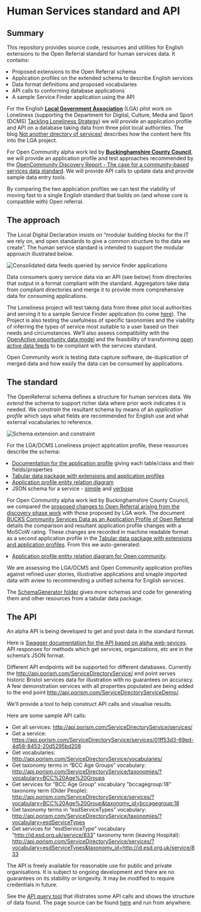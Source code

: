 # Human Services standard and API
## Summary

This repository provides source code, resources and utilities for English extensions to the Open Referral standard for human services data. It contains:

* Proposed extensions to the Open Referral schema
* Application profiles on the extended schema to describe English services
* Data format definitions and proposed vocabularies
* API calls to conforming database applications
* A sample Service Finder application using the API

For the English **[Local Government Association](https://www.local.gov.uk/)** (LGA) pilot work on Loneliness (supporting the Department for Digital, Culture, Media and Sport (DCMS) [Tackling Loneliness Strategy](https://www.gov.uk/government/publications/a-connected-society-a-strategy-for-tackling-loneliness)) we will provide an application profile and API on a database taking data from three pilot local authorities. The blog [Not another directory of services!](https://medium.com/porism/not-another-directory-of-services-a24bb08c6343) describes how the content here fits into the LGA project.

For Open Community alpha work led by **[Buckinghamshire County Council](https://www.buckscc.gov.uk/)**, we will provide an application profile and test approaches recommended by the [OpenCommunity Discovery Report  - The case for a community-based services data standard](https://opencommunity.org.uk/wp-content/uploads/2019/05/Report-OpenCommunity-Data-standards.pdf). We will provide API calls to update data and provide sample data entry tools.

By comparing the two application profiles we can test the viability of moving fast to a single English standard that builds on (and whose core is compatible with) Open referral.

## The approach

The Local Digital Declaration insists on “modular building blocks for the IT we rely on, and open standards to give a common structure to the data we create”. The human service standard is intended to support the modular approach illustrated below.

![Consolidated data feeds queried by service finder applications](https://raw.githubusercontent.com/esd-org-uk/human-services/master/Resources/ConsolidatedDataFeedsQueriedByServiceFinders.png)

Data consumers query service data via an API (see below) from directories that output in a format compliant with the standard. Aggregators take data from compliant directories and merge it to provide more comprehensive data for consuming applications.

The Loneliness project will test taking data from three pilot local authorities and serving it to a sample Service Finder application (to come [here](https://github.com/esd-org-uk/human-services/tree/master/ServiceFinder)). The Project is also testing the usefulness of specific taxonomies and the viability of inferring the types of service most suitable to a user based on their needs and circumstances. We’ll also assess compatibility with the [OpenActive opportunity data model](https://www.openactive.io/modelling-opportunity-data/) and the feasibility of transforming [open active data feeds](https://status.openactive.io/) to be compliant with the services standard.

Open Community work is testing data capture software, de-duplication of merged data and how easily the data can be consumed by applications.

## The standard

The OpenReferral schema defines a structure for human services data. We *extend* the schema to support richer data where prior work indicates it is needed. We *constrain* the resultant schema by means of an *application profile* which says what fields are recommended for English use and what external vocabularies to reference.

![Schema extension and constraint](https://github.com/esd-org-uk/human-services/raw/master/Resources/SchemaExtensionAndConstraint.png)

For the LGA/DCMS Loneliness project application profile, these resources describe the schema:

* [Documentation for the application profile](http://htmlpreview.github.io/?https://github.com/esd-org-uk/human-services/blob/master/Schemas/documentation.html) giving each table/class and their fields/properties
* [Tabular data package with extensions and application profiles](https://raw.githubusercontent.com/esd-org-uk/human-services/master/SchemaGenerator/Generator/ExtendedDataPackage.json)
* [Application profile entity relation diagram](https://github.com/esd-org-uk/human-services/raw/master/Resources/LGA_ApplicationProfileBasicEntityRelationshipDiagram.png)
* JSON schema for a service - [simple](https://raw.githubusercontent.com/esd-org-uk/human-services/master/Schemas/service.schema.json) and [verbose](https://raw.githubusercontent.com/esd-org-uk/human-services/master/Schemas/service.schema.verbose.json)
 
For Open Community alpha work led by Buckinghamshire County Council, we compared the [proposed changes to Open Referral arising from the  discovery phase work](https://opencommunitystandard.github.io/specification/#proposed-changes) with those proposed by LGA work. The document [BUCKS Community Services Data as an Application Profile of Open Referral](https://docs.google.com/document/d/1V88KW7xeGKqO5SP2r_0Mg2Kv_R49ug8_Xv4NqYi2bXw/edit#) details the comparison and resultant application profile changes with a MoSCoW rating. These changes are recorded in machine readable format as a second application profile in the [Tabular data package with extensions and application profiles](https://raw.githubusercontent.com/esd-org-uk/human-services/master/SchemaGenerator/Generator/ExtendedDataPackage.json). From this we auto-generated:
* [Application profile entity relation diagram for Open community](https://github.com/esd-org-uk/human-services/raw/master/Resources/OpenCommunityApplicationProfileERD.png).

We are assessing the LGA/DCMS and Open Community application profiles against refined user stories, illustrative applications and smaple imported data with aview to recommending a unified schema for English services.

The [SchemaGenerator folder](https://github.com/esd-org-uk/human-services/tree/master/SchemaGenerator) gives more schemas and code for generating them and other resources from a tabular data package.

## The API

An alpha API is being developed to get and post data in the standard format.

Here is [Swagger documentation for the API based on alpha web-sevices](https://api.porism.com/ServiceDirectoryService/swagger-ui.html).  API responses for methods which get services, organizations, etc are in the schema’s JSON format.

Different API endpoints will be supported for different databases. Currently the http://api.porism.com/ServiceDirectoryService/ end point serves historic Bristol services data for illustration with no guarantees on accuracy. A few demonstration services with all properties populated are being added to the end point http://api.porism.com/ServiceDirectoryServiceDemo/.

We’ll provide a tool to help construct API calls and visualise results.

Here are some sample API calls:

* Get all services: http://api.porism.com/ServiceDirectoryService/services/
* Get a service: https://api.porism.com/ServiceDirectoryService/services/01ff53d3-69ed-4d58-8453-20d5295bd208
* Get vocabularies: http://api.porism.com/ServiceDirectoryService/vocabularies/
* Get taxonomy terms in “BCC Age Groups” vocabulary: http://api.porism.com/ServiceDirectoryService/taxonomies/?vocabulary=BCC%20Age%20Groups
* Get services for  “BCC Age Group” vocabulary "bccagegroup:18" taxonomy term (Older People): http://api.porism.com/ServiceDirectoryService/services/?vocabulary=BCC%20Age%20Group&taxonomy_id=bccagegroup:18
* Get taxonomy terms in “esdServiceTypes” vocabulary: http://api.porism.com/ServiceDirectoryService/taxonomies/?vocabulary=esdServiceTypes  
* Get services for “esdServiceType” vocabulary "http://id.esd.org.uk/service/833" taxonomy term (leaving Hospital): http://api.porism.com/ServiceDirectoryService/services/?vocabulary=esdServiceTypes&taxonomy_id=http://id.esd.org.uk/service/833

The API is freely available for reasonable use for public and private organisations. It is subject to ongoing development and there are no guarantees on its stability or longevity. It may be modified to require credentials in future.

See the [API query tool](http://service-directory-beta.s3-website-eu-west-1.amazonaws.com/) that illistrates some API calls and shows the structure of data found. The page source can be found [here](https://github.com/esd-org-uk/human-services/tree/master/Utilities/ApiDemoSite) and run from anywhere.

<html><title>OpenCommunity Application Profile for Human Services Data</title><body><style>
            table {
                width:100%;
                border-collapse: collapse;
            }

            table, th, td {
                border: 1px solid black;
            }

            th{
                text-align:left;
            }

            ul{
                padding-left:1em;
                margin:0;
            }

            </style><h1>OpenCommunity Application Profile for Human Services Data</h1><p>A specification of the Open Referral standard for Human Services as extended by OpenCommunity and Local Government Association work in the UK. Includes an Application Profile for use with English services.</p>
<h2>organization</h2><p>The organization record is used to provide basic description and details about each organization delivering services. Each service should be linked to the organization responsible for its delivery. One organization may deliver many services.</p><table cellpadding="2">
<tr><th style="width:10em">Field Name</th><th style="width:5em">Type (Format)</th><th style="width:15em">Source</th><th>Description</th><th style="width:10em">Allowed Values</th><th style="width:5em">Required?</th><th style="width:5em">Unique?</th></tr>

<tr><td>id</td><td>string (uuid)</td><td>Open Referral field used in application profile</td><td>Each organization must have a unique identifier.</td><td>-</td><td>True</td><td>True</td></tr><tr><td>name</td><td>string</td><td>Open Referral field used in application profile</td><td>The official or public name of the organization.</td><td>-</td><td>True</td><td>False</td></tr><tr><td>description</td><td>string</td><td>Open Referral field used in application profile</td><td>A brief summary about the organization. It can contain markup such as HTML or Markdown.</td><td>-</td><td>True</td><td>False</td></tr><tr><td>email</td><td>string (email)</td><td>Open Referral field used in application profile</td><td>The contact e-mail address for the organization.</td><td>-</td><td>False</td><td>False</td></tr><tr><td>url</td><td>string (url)</td><td>Open Referral field used in application profile</td><td>The URL (website address) of the organization.</td><td>-</td><td>False</td><td>False</td></tr><tr><td>logo</td><td>string</td><td>Extension for LGA</td><td>A URL to an image associated with the organization which can be presented alongside its name.</td><td>-</td><td>False</td><td>False</td></tr><tr><td>uri</td><td>string (url)</td><td>Extension for LGA</td><td>A persistent identifier to uniquely identify the organization.</td><td>-</td><td>False</td><td>False</td></tr></table>

<h2>identifier</h2><p>A list of commonly used registers could be provided for the user to select from to cut down number of steps in this process.</p><p><i>This is an extension table.</i></p><table cellpadding="2">
<tr><th style="width:10em">Field Name</th><th style="width:5em">Type (Format)</th><th style="width:15em">Source</th><th>Description</th><th style="width:10em">Allowed Values</th><th style="width:5em">Required?</th><th style="width:5em">Unique?</th></tr>

</table>

<h2>program</h2><p>Some organizations organise their services into programs. A program brings together a number of related services.</p><p><i>This is an extension table.</i></p><table cellpadding="2">
<tr><th style="width:10em">Field Name</th><th style="width:5em">Type (Format)</th><th style="width:15em">Source</th><th>Description</th><th style="width:10em">Allowed Values</th><th style="width:5em">Required?</th><th style="width:5em">Unique?</th></tr>

</table>

<h2>service</h2><p>Services are provided by organizations to a range of different groups. Details on where each service is delivered are contained in the services_at_location table.</p><table cellpadding="2">
<tr><th style="width:10em">Field Name</th><th style="width:5em">Type (Format)</th><th style="width:15em">Source</th><th>Description</th><th style="width:10em">Allowed Values</th><th style="width:5em">Required?</th><th style="width:5em">Unique?</th></tr>

<tr><td>id</td><td>string</td><td>Open Referral field used in application profile</td><td>Each service must have a unique identifier.</td><td>-</td><td>True</td><td>True</td></tr><tr><td>organization_id</td><td>string</td><td>Open Referral field used in application profile</td><td>The identifier of the organization that provides this service.</td><td>-</td><td>True</td><td>False</td></tr><tr><td>name</td><td>string</td><td>Open Referral field used in application profile</td><td>The official or public name of the service.</td><td>-</td><td>True</td><td>False</td></tr><tr><td>description</td><td>string</td><td>Open Referral field used in application profile</td><td>A description of the service.</td><td>-</td><td>False</td><td>False</td></tr><tr><td>url</td><td>string (url)</td><td>Open Referral field used in application profile</td><td>URL of the service</td><td>-</td><td>False</td><td>False</td></tr><tr><td>email</td><td>string (email)</td><td>Open Referral field used in application profile</td><td>Email address for the service</td><td>-</td><td>False</td><td>False</td></tr><tr><td>status</td><td>string</td><td>Open Referral field used in application profile</td><td>The current status of the service.</td><td><ul><li>active</li><li>inactive</li><li>defunct</li><li>temporarily closed</li></ul></td><td>False</td><td>False</td></tr><tr><td>fees</td><td>string</td><td>Open Referral field excluded from application profile</td><td>Details of any charges for service users to access this service.<br/><br/>Application Profile Notes: Use structured information where available in preference to this text field.</td><td>-</td><td>False</td><td>False</td></tr><tr><td>accreditations</td><td>string</td><td>Extension for LGA</td><td>Details of any accreditations. Accreditation is the formal evaluation of an organization or program against best practice standards set by an accrediting organization.<br/><br/>Application Profile Notes: Use structured information where available in preference to this text field.</td><td>-</td><td>False</td><td>False</td></tr><tr><td>deliverable_type</td><td>string</td><td>Extension for LGA</td><td>A categorisation of the nature of the output of the Service.</td><td><ul><li>Advice</li><li>Assessment</li><li>Counselling</li><li>Equipment</li><li>Financial Support</li><li>Information</li><li>Permission</li><li>Training</li></ul></td><td>False</td><td>False</td></tr><tr><td>assured_date</td><td>string</td><td>Extension for LGA</td><td>The date that the information about the service was last checked</td><td>-</td><td>False</td><td>False</td></tr><tr><td>attending_type</td><td>string</td><td>Extension for LGA</td><td>How to attend this service.</td><td><ul><li>phone</li><li>online</li><li>venue</li><li>home visit</li></ul></td><td>False</td><td>False</td></tr><tr><td>attending_access</td><td>string</td><td>Extension for LGA</td><td>Access restrictions for this service.</td><td><ul><li>referral</li><li>appointment</li><li>membership</li><li>drop-in</li></ul></td><td>False</td><td>False</td></tr></table>

<h2>service_taxonomy</h2><p>The service taxonomy creates a link between a service and one or more classifications that describe the nature of the service provided.</p><table cellpadding="2">
<tr><th style="width:10em">Field Name</th><th style="width:5em">Type (Format)</th><th style="width:15em">Source</th><th>Description</th><th style="width:10em">Allowed Values</th><th style="width:5em">Required?</th><th style="width:5em">Unique?</th></tr>

<tr><td>id</td><td>string</td><td>Open Referral field used in application profile</td><td>Each service must have a unique identifier.</td><td>-</td><td>True</td><td>True</td></tr><tr><td>service_id</td><td>string</td><td>Open Referral field used in application profile</td><td>The identifier of the service at a given location.</td><td>-</td><td>True</td><td>False</td></tr><tr><td>taxonomy_id</td><td>string</td><td>Open Referral field used in application profile</td><td>The identifier of this classification from the taxonomy table.</td><td>-</td><td>True</td><td>False</td></tr></table>

<h2>service_at_location</h2><p>The services at location table creates a link between a service and a specific location.</p><table cellpadding="2">
<tr><th style="width:10em">Field Name</th><th style="width:5em">Type (Format)</th><th style="width:15em">Source</th><th>Description</th><th style="width:10em">Allowed Values</th><th style="width:5em">Required?</th><th style="width:5em">Unique?</th></tr>

<tr><td>id</td><td>string</td><td>Open Referral field used in application profile</td><td>Each entry must have a unique identifier.</td><td>-</td><td>True</td><td>True</td></tr><tr><td>service_id</td><td>string</td><td>Open Referral field used in application profile</td><td>The identifier of the service at a given location.</td><td>-</td><td>True</td><td>False</td></tr><tr><td>location_id</td><td>string</td><td>Open Referral field used in application profile</td><td>The identifier of the location where this service operates.</td><td>-</td><td>True</td><td>False</td></tr></table>

<h2>location</h2><p>The location tables provides details of the locations where organizations operate. Locations may be virtual, and one organization may have many locations.</p><table cellpadding="2">
<tr><th style="width:10em">Field Name</th><th style="width:5em">Type (Format)</th><th style="width:15em">Source</th><th>Description</th><th style="width:10em">Allowed Values</th><th style="width:5em">Required?</th><th style="width:5em">Unique?</th></tr>

<tr><td>id</td><td>string</td><td>Open Referral field used in application profile</td><td>Each location must have a unique identifier</td><td>-</td><td>True</td><td>True</td></tr><tr><td>name</td><td>string</td><td>Open Referral field used in application profile</td><td>The name of the location</td><td>-</td><td>False</td><td>False</td></tr><tr><td>description</td><td>string</td><td>Open Referral field used in application profile</td><td>A description of this location.</td><td>-</td><td>False</td><td>False</td></tr><tr><td>latitude</td><td>number</td><td>Open Referral field used in application profile</td><td>Y coordinate of location expressed in decimal degrees in WGS84 datum.</td><td>-</td><td>False</td><td>False</td></tr><tr><td>longitude</td><td>number</td><td>Open Referral field used in application profile</td><td>X coordinate of location expressed in decimal degrees in WGS84 datum.</td><td>-</td><td>False</td><td>False</td></tr></table>

<h2>phone</h2><p>The phone table contains details of the telephone numbers are used to contact organizations, services, and locations.</p><table cellpadding="2">
<tr><th style="width:10em">Field Name</th><th style="width:5em">Type (Format)</th><th style="width:15em">Source</th><th>Description</th><th style="width:10em">Allowed Values</th><th style="width:5em">Required?</th><th style="width:5em">Unique?</th></tr>

<tr><td>id</td><td>string</td><td>Open Referral field used in application profile</td><td>Each entry must have a unique identifier</td><td>-</td><td>True</td><td>True</td></tr><tr><td>contact_id</td><td>string</td><td>Open Referral field used in application profile</td><td>The identifier of the contact for which this is the phone number</td><td>-</td><td>True</td><td>False</td></tr><tr><td>number</td><td>string</td><td>Open Referral field used in application profile</td><td>The phone number</td><td>-</td><td>True</td><td>False</td></tr><tr><td>language</td><td>string</td><td>Open Referral field used in application profile</td><td>A comma separated list of ISO 639-1, or ISO 639-2 [language codes](available at http://www.loc.gov/standards/iso639-2/php/code_list.php) to represent the languages available from this phone service. The three-letter codes from ISO 639-2 provide greater accuracy when describing variants of languages, which may be relevant to particular communities.</td><td>-</td><td>False</td><td>False</td></tr></table>

<h2>contact</h2><p>The contact table contains details of the named contacts for services and organizations. Note that in the HSDS data package format, if an individual is the contact for multiple services, their details may be duplicated multiple times in this table, each time with a new identifier, and with the rows containing different service ids.</p><table cellpadding="2">
<tr><th style="width:10em">Field Name</th><th style="width:5em">Type (Format)</th><th style="width:15em">Source</th><th>Description</th><th style="width:10em">Allowed Values</th><th style="width:5em">Required?</th><th style="width:5em">Unique?</th></tr>

<tr><td>id</td><td>string</td><td>Open Referral field used in application profile</td><td>Each contact must have a unique identifier</td><td>-</td><td>True</td><td>True</td></tr><tr><td>service_id</td><td>string</td><td>Open Referral field used in application profile</td><td>The identifier of the service for which this is a contact</td><td>-</td><td>True</td><td>False</td></tr><tr><td>name</td><td>string</td><td>Open Referral field used in application profile</td><td>The name of the person</td><td>-</td><td>False</td><td>False</td></tr><tr><td>title</td><td>string</td><td>Open Referral field used in application profile</td><td>The job title of the person</td><td>-</td><td>False</td><td>False</td></tr></table>

<h2>physical_address</h2><p>The addresses table contains the physical addresses for locations</p><table cellpadding="2">
<tr><th style="width:10em">Field Name</th><th style="width:5em">Type (Format)</th><th style="width:15em">Source</th><th>Description</th><th style="width:10em">Allowed Values</th><th style="width:5em">Required?</th><th style="width:5em">Unique?</th></tr>

<tr><td>id</td><td>string</td><td>Open Referral field used in application profile</td><td>Each physical address must have a unique identifier.</td><td>-</td><td>True</td><td>True</td></tr><tr><td>location_id</td><td>string</td><td>Open Referral field used in application profile</td><td>The identifier of the location for which this is the address.</td><td>-</td><td>True</td><td>False</td></tr><tr><td>address_1</td><td>string</td><td>Open Referral field used in application profile</td><td>The first line(s) of the address, including office, building number and street.</td><td>-</td><td>False</td><td>False</td></tr><tr><td>city</td><td>string</td><td>Open Referral field used in application profile</td><td>The city in which the address is located.</td><td>-</td><td>True</td><td>False</td></tr><tr><td>state_province</td><td>string</td><td>Open Referral field used in application profile</td><td>The state or province in which the address is located.</td><td>-</td><td>True</td><td>False</td></tr><tr><td>postal_code</td><td>string</td><td>Open Referral field used in application profile</td><td>The postal code for the address.</td><td>-</td><td>True</td><td>False</td></tr><tr><td>country</td><td>string</td><td>Open Referral field used in application profile</td><td>The country in which the address is located. This should be given as an ISO 3361-1 country code (two letter abbreviation).</td><td>-</td><td>True</td><td>False</td></tr></table>

<h2>postal_address</h2><p>The postal_address table contains the postal addresses for mail to a certain location. This may differ from the physical location.</p><p><i>This is an extension table.</i></p><table cellpadding="2">
<tr><th style="width:10em">Field Name</th><th style="width:5em">Type (Format)</th><th style="width:15em">Source</th><th>Description</th><th style="width:10em">Allowed Values</th><th style="width:5em">Required?</th><th style="width:5em">Unique?</th></tr>

</table>

<h2>regular_schedule</h2><p>The regular_schedule table contains details of when a service or location is open under normal circumstances. Each entry in the table can relate to one and only one day of the week.</p><table cellpadding="2">
<tr><th style="width:10em">Field Name</th><th style="width:5em">Type (Format)</th><th style="width:15em">Source</th><th>Description</th><th style="width:10em">Allowed Values</th><th style="width:5em">Required?</th><th style="width:5em">Unique?</th></tr>

<tr><td>id</td><td>string</td><td>Open Referral field used in application profile</td><td>Each entry must have a unique identifier</td><td>-</td><td>True</td><td>True</td></tr><tr><td>service_id</td><td>string</td><td>Open Referral field used in application profile</td><td>The identifier of the service for which this is the regular schedule</td><td>-</td><td>False</td><td>False</td></tr><tr><td>service_at_location_id</td><td>string</td><td>Open Referral field used in application profile</td><td>The identifier of the 'service at location' table entry, when this schedule is specific to a service in a particular location.</td><td>-</td><td>False</td><td>False</td></tr><tr><td>opens_at</td><td>time</td><td>Open Referral field used in application profile</td><td>The time when a service or location opens. This should use HH:MM format and should include timezone information, either adding the suffix 'Z' when the date is in UTC, or including an offset from UTC (e.g. 09:00-05:00 for 9am East Coast Time. </td><td>-</td><td>False</td><td>False</td></tr><tr><td>closes_at</td><td>time</td><td>Open Referral field used in application profile</td><td>The time when a service or location opens. This should use HH:MM format and should include timezone information, either adding the suffix 'Z' when the date is in UTC, or including an offset from UTC (e.g. 09:00-05:00 for 9am East Coast Time.</td><td>-</td><td>False</td><td>False</td></tr><tr><td>valid_from</td><td>date</td><td>Extension for LGA</td><td>The date from which the schedule information is valid.</td><td>-</td><td>False</td><td>False</td></tr><tr><td>valid_to</td><td>date</td><td>Extension for LGA</td><td>The last date on which the schedule information is valid.</td><td>-</td><td>False</td><td>False</td></tr><tr><td>dtstart</td><td>date</td><td>Extension for LGA</td><td>iCal - The date of the first event is the schedule. Necessary when using the 'interval' feature</td><td>-</td><td>False</td><td>False</td></tr><tr><td>freq</td><td>string</td><td>Extension for LGA</td><td>iCal - How often the frequency repeats. E.g. Frequency use one of WEEKLY or MONTHLY.</td><td><ul><li>WEEKLY</li><li>MONTHLY</li></ul></td><td>False</td><td>False</td></tr><tr><td>interval</td><td>number</td><td>Extension for LGA</td><td>iCal - How often the frequency repeats. E.g. Interval 2 for Frequency WEEKLY gives Fortnightly</td><td>-</td><td>False</td><td>False</td></tr><tr><td>byday</td><td>string</td><td>Extension for LGA</td><td>iCal - Comma seperated days of the week. E.g. SU,MO,TU,WE,TH,FR,SA. Where freq is MONTHLY each part can be preceded by a positive or negative integer to represent which occurrence in a month. E.g. 2MO is the second Monday in a month.  -1FR is the last Friday</td><td>-</td><td>False</td><td>False</td></tr><tr><td>bymonthday</td><td>number</td><td>Extension for LGA</td><td>iCal - Day number in a month if frequency is MONTHLY  </td><td>-</td><td>False</td><td>False</td></tr><tr><td>description</td><td>string</td><td>Extension for LGA</td><td>Human readable description of the availability of the service.</td><td>-</td><td>False</td><td>False</td></tr></table>

<h2>holiday_schedule</h2><p>The holiday_schedule table contains details of when a service or location is open during holidays. Each entry in the table describes a period of one or more days, and the operating times on those days.</p><table cellpadding="2">
<tr><th style="width:10em">Field Name</th><th style="width:5em">Type (Format)</th><th style="width:15em">Source</th><th>Description</th><th style="width:10em">Allowed Values</th><th style="width:5em">Required?</th><th style="width:5em">Unique?</th></tr>

<tr><td>id</td><td>string</td><td>Open Referral field used in application profile</td><td>Each entry must have a unique identifier</td><td>-</td><td>True</td><td>True</td></tr><tr><td>service_id</td><td>string</td><td>Open Referral field used in application profile</td><td>The identifier of the service for which this is the holiday schedule</td><td>-</td><td>False</td><td>False</td></tr><tr><td>service_at_location_id</td><td>string</td><td>Open Referral field used in application profile</td><td>The identifier of the 'service at location' table entry, when this schedule is specific to a service in a particular location.</td><td>-</td><td>False</td><td>False</td></tr><tr><td>closed</td><td>boolean</td><td>Open Referral field used in application profile</td><td>Indicates if a service or location is closed during a public holiday</td><td>-</td><td>True</td><td>False</td></tr><tr><td>opens_at</td><td>time</td><td>Open Referral field used in application profile</td><td>The time when a service or location opens. This should use HH:MM format and should include timezone information, either adding the suffix 'Z' when the date is in UTC, or including an offset from UTC (e.g. 09:00-05:00 for 9am East Coast Time.</td><td>-</td><td>False</td><td>False</td></tr><tr><td>closes_at</td><td>time</td><td>Open Referral field used in application profile</td><td>The time when a service or location closes. This should use HH:MM format and should include timezone information, either adding the suffix 'Z' when the date is in UTC, or including an offset from UTC (e.g. 09:00-05:00 for 9am East Coast Time.</td><td>-</td><td>False</td><td>False</td></tr><tr><td>start_date</td><td>date</td><td>Open Referral field used in application profile</td><td>The first day that a service or location is closed during a public or private holiday</td><td>-</td><td>True</td><td>False</td></tr><tr><td>end_date</td><td>date</td><td>Open Referral field used in application profile</td><td>The last day that a service or location is closed during a public or private holiday</td><td>-</td><td>True</td><td>False</td></tr></table>

<h2>funding</h2><p>The funding table describes the sources of funding for a service or organisation</p><table cellpadding="2">
<tr><th style="width:10em">Field Name</th><th style="width:5em">Type (Format)</th><th style="width:15em">Source</th><th>Description</th><th style="width:10em">Allowed Values</th><th style="width:5em">Required?</th><th style="width:5em">Unique?</th></tr>

<tr><td>id</td><td>string</td><td>Open Referral field used in application profile</td><td>Each entry must have a unique identifier</td><td>-</td><td>True</td><td>True</td></tr><tr><td>service_id</td><td>string</td><td>Open Referral field used in application profile</td><td>The identifier of the service in receipt of this funding</td><td>-</td><td>True</td><td>False</td></tr><tr><td>source</td><td>string</td><td>Open Referral field used in application profile</td><td>A free text description of the source of funds for this organization or service.</td><td>-</td><td>False</td><td>False</td></tr></table>

<h2>eligibility</h2><p>The eligibility tables contains details of the eligibility criteria for particular services</p><table cellpadding="2">
<tr><th style="width:10em">Field Name</th><th style="width:5em">Type (Format)</th><th style="width:15em">Source</th><th>Description</th><th style="width:10em">Allowed Values</th><th style="width:5em">Required?</th><th style="width:5em">Unique?</th></tr>

<tr><td>id</td><td>string</td><td>Open Referral field used in application profile</td><td>Each entry must have a unique identifier</td><td>-</td><td>True</td><td>True</td></tr><tr><td>service_id</td><td>string</td><td>Open Referral field used in application profile</td><td>The identifier of the service for which this entry describes the eligibility criteria</td><td>-</td><td>True</td><td>False</td></tr><tr><td>eligibility</td><td>string</td><td>Extension for LGA</td><td>The rules or guidelines that determine who can receive the service.<br/><br/>Application Profile Notes: Use structured information where available in preference to this text field.</td><td><ul><li>adult</li><li>child</li><li>teen</li><li>family</li><li>female</li><li>male</li><li>Transgender</li><li>Transgender - M to F</li><li>Transgender - F to M</li></ul></td><td>False</td><td>False</td></tr><tr><td>minimum_age</td><td>number</td><td>Extension for LGA</td><td>The minimum age required to meet this eligibility requirement.</td><td>-</td><td>True</td><td>False</td></tr><tr><td>maximum_age</td><td>number</td><td>Extension for LGA</td><td>The maximum age required to meet this eligibility requirement.</td><td>-</td><td>True</td><td>False</td></tr></table>

<h2>service_area</h2><p>The service_area table contains details of the geographic area for which a service is available.</p><table cellpadding="2">
<tr><th style="width:10em">Field Name</th><th style="width:5em">Type (Format)</th><th style="width:15em">Source</th><th>Description</th><th style="width:10em">Allowed Values</th><th style="width:5em">Required?</th><th style="width:5em">Unique?</th></tr>

<tr><td>id</td><td>string</td><td>Open Referral field used in application profile</td><td>Each service area must have a unique identifier</td><td>-</td><td>True</td><td>True</td></tr><tr><td>service_id</td><td>string</td><td>Open Referral field used in application profile</td><td>The identifier of the service for which this entry describes the service area</td><td>-</td><td>True</td><td>False</td></tr><tr><td>service_area</td><td>string</td><td>Open Referral field used in application profile</td><td>The geographic area where a service is available. This is a free-text description, and so may be precise or indefinite as necessary.</td><td>-</td><td>False</td><td>False</td></tr><tr><td>name</td><td>string</td><td>Extension for LGA</td><td>A name for a geographic area.</td><td>-</td><td>False</td><td>False</td></tr><tr><td>type</td><td>string</td><td>Extension for LGA</td><td>A categorisation of the type of geographic area.</td><td>-</td><td>False</td><td>False</td></tr><tr><td>extent</td><td>string</td><td>Extension for LGA</td><td>A definition of the polygon defining the area, in geojson.</td><td>-</td><td>False</td><td>False</td></tr><tr><td>uri</td><td>string</td><td>Extension for LGA</td><td>A persistent identifier to uniquely identify the organization.</td><td>-</td><td>False</td><td>False</td></tr></table>

<h2>required_document</h2><p>The required_document table contains details of any documents that are required in order to access or use services.</p><p><i>This is an extension table.</i></p><table cellpadding="2">
<tr><th style="width:10em">Field Name</th><th style="width:5em">Type (Format)</th><th style="width:15em">Source</th><th>Description</th><th style="width:10em">Allowed Values</th><th style="width:5em">Required?</th><th style="width:5em">Unique?</th></tr>

</table>

<h2>payment_accepted</h2><p>The payment_accepted table contains details of the methods of payment that can be used in order to pay for services</p><p><i>This is an extension table.</i></p><table cellpadding="2">
<tr><th style="width:10em">Field Name</th><th style="width:5em">Type (Format)</th><th style="width:15em">Source</th><th>Description</th><th style="width:10em">Allowed Values</th><th style="width:5em">Required?</th><th style="width:5em">Unique?</th></tr>

</table>

<h2>language</h2><p>The language table contains details of the languages that are spoken at locations or services. This does not include languages which can only be used with intepretation.</p><table cellpadding="2">
<tr><th style="width:10em">Field Name</th><th style="width:5em">Type (Format)</th><th style="width:15em">Source</th><th>Description</th><th style="width:10em">Allowed Values</th><th style="width:5em">Required?</th><th style="width:5em">Unique?</th></tr>

<tr><td>id</td><td>string</td><td>Open Referral field used in application profile</td><td>Each language must have a unique identifier</td><td>-</td><td>True</td><td>True</td></tr><tr><td>service_id</td><td>string</td><td>Open Referral field used in application profile</td><td>The identifier of the service for which the entry describes the languages in which services are delivered</td><td>-</td><td>True</td><td>False</td></tr><tr><td>language</td><td>string</td><td>Open Referral field used in application profile</td><td>Languages, other than English, in which the service is delivered. Languages are listed as ISO639-1 codes.</td><td>-</td><td>False</td><td>False</td></tr></table>

<h2>accessibility_for_disabilities</h2><p>The accessibility_for_disabilities table contains details of the arrangements for access to locations for people who have disabilities</p><table cellpadding="2">
<tr><th style="width:10em">Field Name</th><th style="width:5em">Type (Format)</th><th style="width:15em">Source</th><th>Description</th><th style="width:10em">Allowed Values</th><th style="width:5em">Required?</th><th style="width:5em">Unique?</th></tr>

<tr><td>id</td><td>string</td><td>Open Referral field used in application profile</td><td>Each entry must have a unique identifier</td><td>-</td><td>True</td><td>True</td></tr><tr><td>location_id</td><td>string</td><td>Open Referral field used in application profile</td><td>The identifier of the location for which the entry describes the accessibility provision</td><td>-</td><td>True</td><td>False</td></tr><tr><td>accessibility</td><td>string</td><td>Open Referral field used in application profile</td><td>Description of assistance or infrastructure that facilitate access to clients with disabilities.<br/><br/>Application Profile Notes: A suitable list of enumerated values needs to be agreed on.</td><td>-</td><td>False</td><td>False</td></tr></table>

<h2>taxonomy</h2><p>Each service can be categorized according to one or more taxonomy terms. The taxonomy table contains a list of taxonomy identifiers, their names, and, for hierarchical taxonomies, their structure.</p><table cellpadding="2">
<tr><th style="width:10em">Field Name</th><th style="width:5em">Type (Format)</th><th style="width:15em">Source</th><th>Description</th><th style="width:10em">Allowed Values</th><th style="width:5em">Required?</th><th style="width:5em">Unique?</th></tr>

<tr><td>id</td><td>string</td><td>Open Referral field used in application profile</td><td>Each taxonomy entry must have a unique identifier. If combining multiple taxonomies with overlapping identifiers, use a prefix to distinguish them.</td><td>-</td><td>True</td><td>True</td></tr><tr><td>name</td><td>string</td><td>Open Referral field used in application profile</td><td>The name of this taxonomy term or category.</td><td>-</td><td>True</td><td>False</td></tr><tr><td>parent_id</td><td>string</td><td>Extension for LGA</td><td>If this is a child category in a hierarchical taxonomy, give the identifier of the parent category. For top-level categories, this should be left blank.</td><td>-</td><td>False</td><td>False</td></tr><tr><td>vocabulary</td><td>string</td><td>Open Referral field used in application profile</td><td>If this is an established taxonomy, detail which taxonomy is in use. For example, AIRS or Open Eligibility.</td><td>-</td><td>False</td><td>False</td></tr></table>

<h2>metadata</h2><p>The metadata table contains a record of the changes that have been made to the data in order to maintain provenance information.</p><p><i>This is an extension table.</i></p><table cellpadding="2">
<tr><th style="width:10em">Field Name</th><th style="width:5em">Type (Format)</th><th style="width:15em">Source</th><th>Description</th><th style="width:10em">Allowed Values</th><th style="width:5em">Required?</th><th style="width:5em">Unique?</th></tr>

</table>

<h2>meta_table_description</h2><p>The meta_table_description table contains metadata about individual tables.</p><p><i>This is an extension table.</i></p><table cellpadding="2">
<tr><th style="width:10em">Field Name</th><th style="width:5em">Type (Format)</th><th style="width:15em">Source</th><th>Description</th><th style="width:10em">Allowed Values</th><th style="width:5em">Required?</th><th style="width:5em">Unique?</th></tr>

</table>

<h2>cost_option</h2><p>The cost option table contains the costs of a service at certain points in time</p><p><i>This is an extension table.</i></p><table cellpadding="2">
<tr><th style="width:10em">Field Name</th><th style="width:5em">Type (Format)</th><th style="width:15em">Source</th><th>Description</th><th style="width:10em">Allowed Values</th><th style="width:5em">Required?</th><th style="width:5em">Unique?</th></tr>

<tr><td>id</td><td>string</td><td>Extension for LGA</td><td>Each entry must have a unique identifier</td><td>-</td><td>True</td><td>True</td></tr><tr><td>service_id</td><td>string</td><td>Extension for LGA</td><td>The identifier of the services for which the entry describes the cost</td><td>-</td><td>True</td><td>False</td></tr><tr><td>valid_from</td><td>date</td><td>Extension for LGA</td><td>When this price is valid from</td><td>-</td><td>False</td><td>False</td></tr><tr><td>valid_to</td><td>date</td><td>Extension for LGA</td><td>When this price is valid to</td><td>-</td><td>False</td><td>False</td></tr><tr><td>option</td><td>string</td><td>Extension for LGA</td><td>Conditions associated with the cost option.</td><td>-</td><td>False</td><td>False</td></tr><tr><td>amount</td><td>number</td><td>Extension for LGA</td><td>The cost of the option</td><td>-</td><td>False</td><td>False</td></tr><tr><td>amount_description</td><td>string</td><td>Extension for LGA</td><td>Specific details about the actual cost</td><td>-</td><td>False</td><td>False</td></tr></table>

<h2>review</h2><p>The review table contains service reviews made by organizations</p><p><i>This is an extension table.</i></p><table cellpadding="2">
<tr><th style="width:10em">Field Name</th><th style="width:5em">Type (Format)</th><th style="width:15em">Source</th><th>Description</th><th style="width:10em">Allowed Values</th><th style="width:5em">Required?</th><th style="width:5em">Unique?</th></tr>

<tr><td>id</td><td>string</td><td>Extension for LGA</td><td>Each entry must have a unique identifier</td><td>-</td><td>True</td><td>True</td></tr><tr><td>service_id</td><td>string</td><td>Extension for LGA</td><td>The identifier of the services for which the entry describes a review</td><td>-</td><td>True</td><td>False</td></tr><tr><td>reviewer_organization_id</td><td>string</td><td>Extension for LGA</td><td>The id to an entry on the 'organization' table to identify the organization that has provided the review</td><td>-</td><td>False</td><td>False</td></tr><tr><td>title</td><td>string</td><td>Extension for LGA</td><td>The title of the review</td><td>-</td><td>False</td><td>False</td></tr><tr><td>description</td><td>string</td><td>Extension for LGA</td><td>A detailed description of this review</td><td>-</td><td>False</td><td>False</td></tr><tr><td>date</td><td>date</td><td>Extension for LGA</td><td>The date of the review</td><td>-</td><td>False</td><td>False</td></tr><tr><td>score</td><td>string</td><td>Extension for LGA</td><td>The review score</td><td>-</td><td>False</td><td>False</td></tr><tr><td>url</td><td>string</td><td>Extension for LGA</td><td>A URL were the review can be read</td><td>-</td><td>False</td><td>False</td></tr><tr><td>widget</td><td>string</td><td>Extension for LGA</td><td>Code that can be embedded into a web page to give more information about a review.</td><td>-</td><td>False</td><td>False</td></tr></table>

<h2>link_taxonomy</h2><p>This table enables a taxonomy item to be associated with other classes in the model</p><p><i>This is an extension table.</i></p><table cellpadding="2">
<tr><th style="width:10em">Field Name</th><th style="width:5em">Type (Format)</th><th style="width:15em">Source</th><th>Description</th><th style="width:10em">Allowed Values</th><th style="width:5em">Required?</th><th style="width:5em">Unique?</th></tr>

<tr><td>id</td><td>string</td><td>Extension for LGA</td><td>A unique identifier for the link taxonomy</td><td>-</td><td>True</td><td>True</td></tr><tr><td>link_type</td><td>string</td><td>Extension for LGA</td><td>The class that the taxonomy applies to</td><td><ul><li>organization</li><li>eligibility</li><li>cost_option</li><li>area</li></ul></td><td>True</td><td>False</td></tr><tr><td>link_id</td><td>string</td><td>Extension for LGA</td><td>The identifier of the class</td><td>-</td><td>True</td><td>False</td></tr><tr><td>taxonomy_id</td><td>string</td><td>Extension for LGA</td><td>The identifier of this classification from the taxonomy table.</td><td>-</td><td>True</td><td>False</td></tr></table>
</body>
</html>